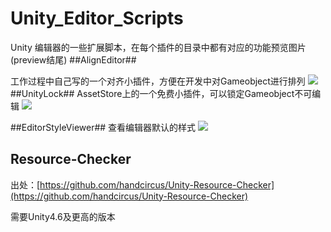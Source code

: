 # Unity_Editor_Scripts
Unity 编辑器的一些扩展脚本，在每个插件的目录中都有对应的功能预览图片(preview结尾)
##AlignEditor##

工作过程中自己写的一个对齐小插件，方便在开发中对Gameobject进行排列
![](https://github.com/zhaoqingqing/Unity_Editor_Scripts/blob/master/Assets/Editor/AlignEditor/AlignEditor_preview.jpg)
##UnityLock##
AssetStore上的一个免费小插件，可以锁定Gameobject不可编辑
![](https://github.com/zhaoqingqing/Unity_Editor_Scripts/blob/master/Assets/Editor/UnityLock/UnityLock-preview.jpg)

##EditorStyleViewer##
查看编辑器默认的样式
![](https://github.com/zhaoqingqing/Unity_Editor_Scripts/blob/master/Assets/Editor/Tools/EditorStyleViewer-preview)


## Resource-Checker ##

出处：[https://github.com/handcircus/Unity-Resource-Checker](https://github.com/handcircus/Unity-Resource-Checker)

需要Unity4.6及更高的版本